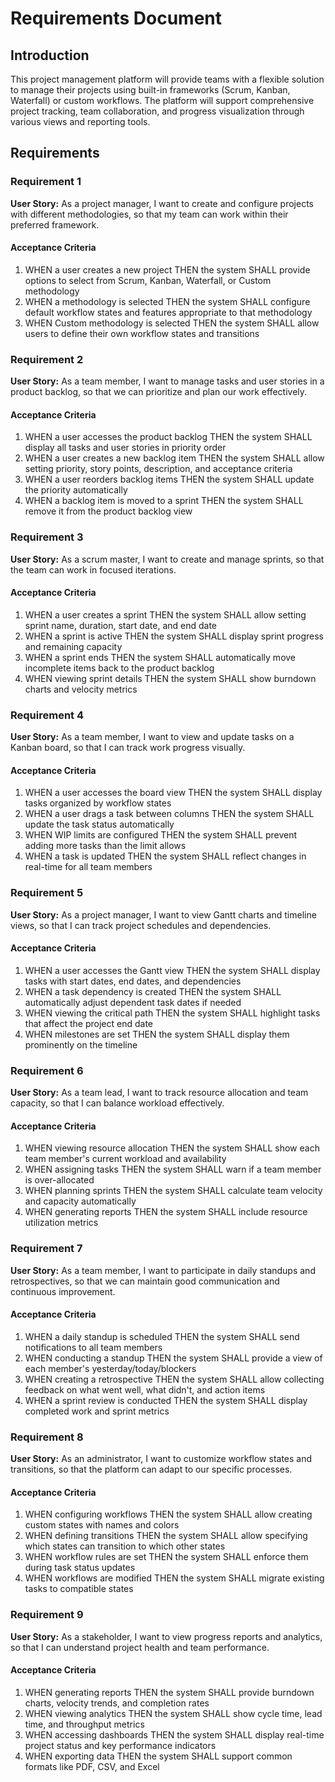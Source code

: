 # Requirements Document

## Introduction

This project management platform will provide teams with a flexible solution to manage their projects using built-in frameworks (Scrum, Kanban, Waterfall) or custom workflows. The platform will support comprehensive project tracking, team collaboration, and progress visualization through various views and reporting tools.

## Requirements

### Requirement 1

**User Story:** As a project manager, I want to create and configure projects with different methodologies, so that my team can work within their preferred framework.

#### Acceptance Criteria

1. WHEN a user creates a new project THEN the system SHALL provide options to select from Scrum, Kanban, Waterfall, or Custom methodology
2. WHEN a methodology is selected THEN the system SHALL configure default workflow states and features appropriate to that methodology
3. WHEN Custom methodology is selected THEN the system SHALL allow users to define their own workflow states and transitions

### Requirement 2

**User Story:** As a team member, I want to manage tasks and user stories in a product backlog, so that we can prioritize and plan our work effectively.

#### Acceptance Criteria

1. WHEN a user accesses the product backlog THEN the system SHALL display all tasks and user stories in priority order
2. WHEN a user creates a new backlog item THEN the system SHALL allow setting priority, story points, description, and acceptance criteria
3. WHEN a user reorders backlog items THEN the system SHALL update the priority automatically
4. WHEN a backlog item is moved to a sprint THEN the system SHALL remove it from the product backlog view

### Requirement 3

**User Story:** As a scrum master, I want to create and manage sprints, so that the team can work in focused iterations.

#### Acceptance Criteria

1. WHEN a user creates a sprint THEN the system SHALL allow setting sprint name, duration, start date, and end date
2. WHEN a sprint is active THEN the system SHALL display sprint progress and remaining capacity
3. WHEN a sprint ends THEN the system SHALL automatically move incomplete items back to the product backlog
4. WHEN viewing sprint details THEN the system SHALL show burndown charts and velocity metrics

### Requirement 4

**User Story:** As a team member, I want to view and update tasks on a Kanban board, so that I can track work progress visually.

#### Acceptance Criteria

1. WHEN a user accesses the board view THEN the system SHALL display tasks organized by workflow states
2. WHEN a user drags a task between columns THEN the system SHALL update the task status automatically
3. WHEN WIP limits are configured THEN the system SHALL prevent adding more tasks than the limit allows
4. WHEN a task is updated THEN the system SHALL reflect changes in real-time for all team members

### Requirement 5

**User Story:** As a project manager, I want to view Gantt charts and timeline views, so that I can track project schedules and dependencies.

#### Acceptance Criteria

1. WHEN a user accesses the Gantt view THEN the system SHALL display tasks with start dates, end dates, and dependencies
2. WHEN a task dependency is created THEN the system SHALL automatically adjust dependent task dates if needed
3. WHEN viewing the critical path THEN the system SHALL highlight tasks that affect the project end date
4. WHEN milestones are set THEN the system SHALL display them prominently on the timeline

### Requirement 6

**User Story:** As a team lead, I want to track resource allocation and team capacity, so that I can balance workload effectively.

#### Acceptance Criteria

1. WHEN viewing resource allocation THEN the system SHALL show each team member's current workload and availability
2. WHEN assigning tasks THEN the system SHALL warn if a team member is over-allocated
3. WHEN planning sprints THEN the system SHALL calculate team velocity and capacity automatically
4. WHEN generating reports THEN the system SHALL include resource utilization metrics

### Requirement 7

**User Story:** As a team member, I want to participate in daily standups and retrospectives, so that we can maintain good communication and continuous improvement.

#### Acceptance Criteria

1. WHEN a daily standup is scheduled THEN the system SHALL send notifications to all team members
2. WHEN conducting a standup THEN the system SHALL provide a view of each member's yesterday/today/blockers
3. WHEN creating a retrospective THEN the system SHALL allow collecting feedback on what went well, what didn't, and action items
4. WHEN a sprint review is conducted THEN the system SHALL display completed work and sprint metrics

### Requirement 8

**User Story:** As an administrator, I want to customize workflow states and transitions, so that the platform can adapt to our specific processes.

#### Acceptance Criteria

1. WHEN configuring workflows THEN the system SHALL allow creating custom states with names and colors
2. WHEN defining transitions THEN the system SHALL allow specifying which states can transition to which other states
3. WHEN workflow rules are set THEN the system SHALL enforce them during task status updates
4. WHEN workflows are modified THEN the system SHALL migrate existing tasks to compatible states

### Requirement 9

**User Story:** As a stakeholder, I want to view progress reports and analytics, so that I can understand project health and team performance.

#### Acceptance Criteria

1. WHEN generating reports THEN the system SHALL provide burndown charts, velocity trends, and completion rates
2. WHEN viewing analytics THEN the system SHALL show cycle time, lead time, and throughput metrics
3. WHEN accessing dashboards THEN the system SHALL display real-time project status and key performance indicators
4. WHEN exporting data THEN the system SHALL support common formats like PDF, CSV, and Excel